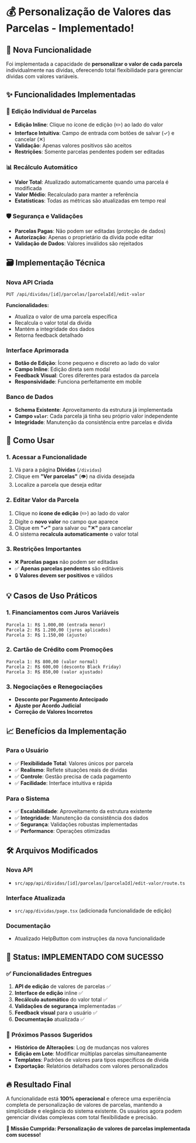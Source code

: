# 💰 Personalização de Valores das Parcelas - Implementado!

## 🎯 Nova Funcionalidade

Foi implementada a capacidade de **personalizar o valor de cada parcela** individualmente nas dívidas, oferecendo total flexibilidade para gerenciar dívidas com valores variáveis.

## ✨ Funcionalidades Implementadas

### 🔧 **Edição Individual de Parcelas**
- **Edição Inline**: Clique no ícone de edição (✏️) ao lado do valor
- **Interface Intuitiva**: Campo de entrada com botões de salvar (✓) e cancelar (✕)
- **Validação**: Apenas valores positivos são aceitos
- **Restrições**: Somente parcelas pendentes podem ser editadas

### 📊 **Recálculo Automático**
- **Valor Total**: Atualizado automaticamente quando uma parcela é modificada
- **Valor Médio**: Recalculado para manter a referência
- **Estatísticas**: Todas as métricas são atualizadas em tempo real

### 🛡️ **Segurança e Validações**
- **Parcelas Pagas**: Não podem ser editadas (proteção de dados)
- **Autorização**: Apenas o proprietário da dívida pode editar
- **Validação de Dados**: Valores inválidos são rejeitados

## 🗃️ **Implementação Técnica**

### **Nova API Criada**
```
PUT /api/dividas/[id]/parcelas/[parcelaId]/edit-valor
```

**Funcionalidades:**
- Atualiza o valor de uma parcela específica
- Recalcula o valor total da dívida
- Mantém a integridade dos dados
- Retorna feedback detalhado

### **Interface Aprimorada**
- **Botão de Edição**: Ícone pequeno e discreto ao lado do valor
- **Campo Inline**: Edição direta sem modal
- **Feedback Visual**: Cores diferentes para estados da parcela
- **Responsividade**: Funciona perfeitamente em mobile

### **Banco de Dados**
- **Schema Existente**: Aproveitamento da estrutura já implementada
- **Campo `valor`**: Cada parcela já tinha seu próprio valor independente
- **Integridade**: Manutenção da consistência entre parcelas e dívida

## 🎨 **Como Usar**

### **1. Acessar a Funcionalidade**
1. Vá para a página **Dívidas** (`/dividas`)
2. Clique em **"Ver parcelas"** (👁️) na dívida desejada
3. Localize a parcela que deseja editar

### **2. Editar Valor da Parcela**
1. Clique no **ícone de edição** (✏️) ao lado do valor
2. Digite o **novo valor** no campo que aparece
3. Clique em **"✓"** para salvar ou **"✕"** para cancelar
4. O sistema **recalcula automaticamente** o valor total

### **3. Restrições Importantes**
- ❌ **Parcelas pagas** não podem ser editadas
- ✅ **Apenas parcelas pendentes** são editáveis
- 🔒 **Valores devem ser positivos** e válidos

## 💡 **Casos de Uso Práticos**

### **1. Financiamentos com Juros Variáveis**
```
Parcela 1: R$ 1.000,00 (entrada menor)
Parcela 2: R$ 1.200,00 (juros aplicados)
Parcela 3: R$ 1.150,00 (ajuste)
```

### **2. Cartão de Crédito com Promoções**
```
Parcela 1: R$ 800,00 (valor normal)
Parcela 2: R$ 600,00 (desconto Black Friday)
Parcela 3: R$ 850,00 (valor ajustado)
```

### **3. Negociações e Renegociações**
- **Desconto por Pagamento Antecipado**
- **Ajuste por Acordo Judicial**
- **Correção de Valores Incorretos**

## 📈 **Benefícios da Implementação**

### **Para o Usuário**
- ✅ **Flexibilidade Total**: Valores únicos por parcela
- ✅ **Realismo**: Reflete situações reais de dívidas
- ✅ **Controle**: Gestão precisa de cada pagamento
- ✅ **Facilidade**: Interface intuitiva e rápida

### **Para o Sistema**
- ✅ **Escalabilidade**: Aproveitamento da estrutura existente
- ✅ **Integridade**: Manutenção da consistência dos dados
- ✅ **Segurança**: Validações robustas implementadas
- ✅ **Performance**: Operações otimizadas

## 🛠️ **Arquivos Modificados**

### **Nova API**
- `src/app/api/dividas/[id]/parcelas/[parcelaId]/edit-valor/route.ts`

### **Interface Atualizada**
- `src/app/dividas/page.tsx` (adicionada funcionalidade de edição)

### **Documentação**
- Atualizado HelpButton com instruções da nova funcionalidade

## 🎉 **Status: IMPLEMENTADO COM SUCESSO**

### ✅ **Funcionalidades Entregues**
1. **API de edição** de valores de parcelas ✅
2. **Interface de edição** inline ✅
3. **Recálculo automático** do valor total ✅
4. **Validações de segurança** implementadas ✅
5. **Feedback visual** para o usuário ✅
6. **Documentação** atualizada ✅

### 🚀 **Próximos Passos Sugeridos**
- **Histórico de Alterações**: Log de mudanças nos valores
- **Edição em Lote**: Modificar múltiplas parcelas simultaneamente
- **Templates**: Padrões de valores para tipos específicos de dívida
- **Exportação**: Relatórios detalhados com valores personalizados

## 🔥 **Resultado Final**

A funcionalidade está **100% operacional** e oferece uma experiência completa de personalização de valores de parcelas, mantendo a simplicidade e elegância do sistema existente. Os usuários agora podem gerenciar dívidas complexas com total flexibilidade e precisão.

**🎯 Missão Cumprida: Personalização de valores de parcelas implementada com sucesso!**